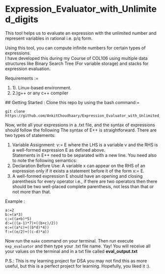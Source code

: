 # Expression_Evaluator_with_Unlimited_digits
This tool helps us to evaluate an expression with the unlimited number and represent variables in rational i.e. p/q form.
<p>
  <l>Using this tool, you can compute infinite numbers for certain types of expressions.</l><br>
  <l>I have developed this during my Course of COL106 using multiple data structures like Binary Search Tree (For variable storage) and stacks for expression evaluation. </l>
</p>

Requirements :=
<ol>
  <li>1). Linux-based environment.</li>
  <li>2.)g++ or any c++ compiler </li>
</ol>
## Getting Started :
Clone this repo by using the bash command:=

```
git clone https://github.com/AnkitChoudhaary/Expression_Evaluator_with_Unlimited_digits/tree/main
```

Now, write all your expressions in a .txt file, and the syntax of expressions should follow the following
The syntax of E++ is straightforward. There are two types of statements:
<ol>
<li> Variable Assignment: v:= E where the LHS is a variable v and the RHS is a well-formed expression
E as defined above.</li>
Statements in E++ need to be separated with a new line. You need also to note the following semantics:
<li> Declaration Before Use: A variable x can appear on the RHS of an expression only if it exists
a statement before it of the form x:= E.</li>
  <li>A well-formed expression E  should have an opening and closing parenthesis for every operator i.e., if there are two operators then there should be two well-placed complete parenthesis, not less than that or not more than that.</li>
</ol>

Example :
```
a:=2
b:=(a*3)
c:=((a+b)*5)
d:=(((a-1)*7)+((b+c)/2))
e:=((a*c)+((b*d)*4))
f:=((e/2)+((c-d)*a))
```
Now run the `make` command on your terminal.
Then run execute `exp_evaluator` and then type your .txt file name.
Yay! You will receive all your values on the terminal and in a txt file called **eval_output.txt**

P.S.: This is my learning project for DSA you may not find this as more useful, but this is a perfect project for learning. Hopefully, you liked it :).
